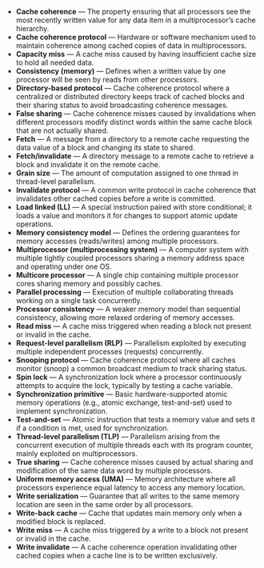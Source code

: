 - **Cache coherence** — The property ensuring that all processors see the most recently written value for any data item in a multiprocessor’s cache hierarchy.
- **Cache coherence protocol** — Hardware or software mechanism used to maintain coherence among cached copies of data in multiprocessors.
- **Capacity miss** — A cache miss caused by having insufficient cache size to hold all needed data.
- **Consistency (memory)** — Defines when a written value by one processor will be seen by reads from other processors.
- **Directory-based protocol** — Cache coherence protocol where a centralized or distributed directory keeps track of cached blocks and their sharing status to avoid broadcasting coherence messages.
- **False sharing** — Cache coherence misses caused by invalidations when different processors modify distinct words within the same cache block that are not actually shared.
- **Fetch** — A message from a directory to a remote cache requesting the data value of a block and changing its state to shared.
- **Fetch/invalidate** — A directory message to a remote cache to retrieve a block and invalidate it on the remote cache.
- **Grain size** — The amount of computation assigned to one thread in thread-level parallelism.
- **Invalidate protocol** — A common write protocol in cache coherence that invalidates other cached copies before a write is committed.
- **Load linked (LL)** — A special instruction paired with store conditional; it loads a value and monitors it for changes to support atomic update operations.
- **Memory consistency model** — Defines the ordering guarantees for memory accesses (reads/writes) among multiple processors.
- **Multiprocessor (multiprocessing system)** — A computer system with multiple tightly coupled processors sharing a memory address space and operating under one OS.
- **Multicore processor** — A single chip containing multiple processor cores sharing memory and possibly caches.
- **Parallel processing** — Execution of multiple collaborating threads working on a single task concurrently.
- **Processor consistency** — A weaker memory model than sequential consistency, allowing more relaxed ordering of memory accesses.
- **Read miss** — A cache miss triggered when reading a block not present or invalid in the cache.
- **Request-level parallelism (RLP)** — Parallelism exploited by executing multiple independent processes (requests) concurrently.
- **Snooping protocol** — Cache coherence protocol where all caches monitor (snoop) a common broadcast medium to track sharing status.
- **Spin lock** — A synchronization lock where a processor continuously attempts to acquire the lock, typically by testing a cache variable.
- **Synchronization primitive** — Basic hardware-supported atomic memory operations (e.g., atomic exchange, test-and-set) used to implement synchronization.
- **Test-and-set** — Atomic instruction that tests a memory value and sets it if a condition is met, used for synchronization.
- **Thread-level parallelism (TLP)** — Parallelism arising from the concurrent execution of multiple threads each with its program counter, mainly exploited on multiprocessors.
- **True sharing** — Cache coherence misses caused by actual sharing and modification of the same data word by multiple processors.
- **Uniform memory access (UMA)** — Memory architecture where all processors experience equal latency to access any memory location.
- **Write serialization** — Guarantee that all writes to the same memory location are seen in the same order by all processors.
- **Write-back cache** — Cache that updates main memory only when a modified block is replaced.
- **Write miss** — A cache miss triggered by a write to a block not present or invalid in the cache.
- **Write invalidate** — A cache coherence operation invalidating other cached copies when a cache line is to be written exclusively.
